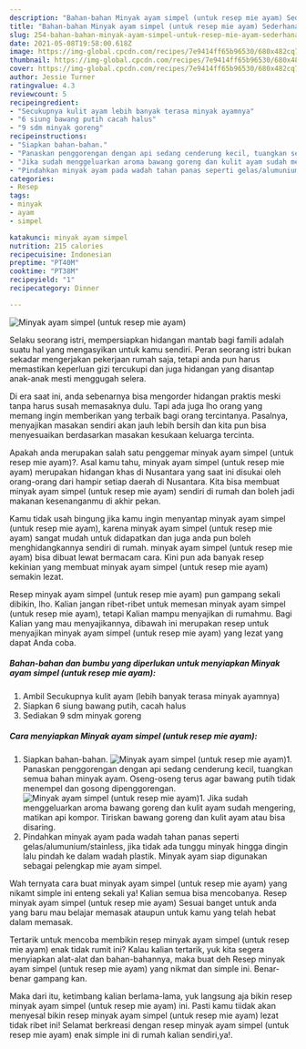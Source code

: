 ```yaml
---
description: "Bahan-bahan Minyak ayam simpel (untuk resep mie ayam) Sederhana dan Mudah Dibuat"
title: "Bahan-bahan Minyak ayam simpel (untuk resep mie ayam) Sederhana dan Mudah Dibuat"
slug: 254-bahan-bahan-minyak-ayam-simpel-untuk-resep-mie-ayam-sederhana-dan-mudah-dibuat
date: 2021-05-08T19:58:00.618Z
image: https://img-global.cpcdn.com/recipes/7e9414ff65b96530/680x482cq70/minyak-ayam-simpel-untuk-resep-mie-ayam-foto-resep-utama.jpg
thumbnail: https://img-global.cpcdn.com/recipes/7e9414ff65b96530/680x482cq70/minyak-ayam-simpel-untuk-resep-mie-ayam-foto-resep-utama.jpg
cover: https://img-global.cpcdn.com/recipes/7e9414ff65b96530/680x482cq70/minyak-ayam-simpel-untuk-resep-mie-ayam-foto-resep-utama.jpg
author: Jessie Turner
ratingvalue: 4.3
reviewcount: 5
recipeingredient:
- "Secukupnya kulit ayam lebih banyak terasa minyak ayamnya"
- "6 siung bawang putih cacah halus"
- "9 sdm minyak goreng"
recipeinstructions:
- "Siapkan bahan-bahan."
- "Panaskan penggorengan dengan api sedang cenderung kecil, tuangkan semua bahan minyak ayam. Oseng-oseng terus agar bawang putih tidak menempel dan gosong dipenggorengan."
- "Jika sudah menggeluarkan aroma bawang goreng dan kulit ayam sudah mengering, matikan api kompor. Tiriskan bawang goreng dan kulit ayam atau bisa disaring."
- "Pindahkan minyak ayam pada wadah tahan panas seperti gelas/alumunium/stainless, jika tidak ada tunggu minyak hingga dingin lalu pindah ke dalam wadah plastik. Minyak ayam siap digunakan sebagai pelengkap mie ayam simpel."
categories:
- Resep
tags:
- minyak
- ayam
- simpel

katakunci: minyak ayam simpel 
nutrition: 215 calories
recipecuisine: Indonesian
preptime: "PT40M"
cooktime: "PT38M"
recipeyield: "1"
recipecategory: Dinner

---
```



![Minyak ayam simpel (untuk resep mie ayam)](https://img-global.cpcdn.com/recipes/7e9414ff65b96530/680x482cq70/minyak-ayam-simpel-untuk-resep-mie-ayam-foto-resep-utama.jpg)

Selaku seorang istri, mempersiapkan hidangan mantab bagi famili adalah suatu hal yang mengasyikan untuk kamu sendiri. Peran seorang istri bukan sekadar mengerjakan pekerjaan rumah saja, tetapi anda pun harus memastikan keperluan gizi tercukupi dan juga hidangan yang disantap anak-anak mesti menggugah selera.

Di era  saat ini, anda sebenarnya bisa mengorder hidangan praktis meski tanpa harus susah memasaknya dulu. Tapi ada juga lho orang yang memang ingin memberikan yang terbaik bagi orang tercintanya. Pasalnya, menyajikan masakan sendiri akan jauh lebih bersih dan kita pun bisa menyesuaikan berdasarkan masakan kesukaan keluarga tercinta. 



Apakah anda merupakan salah satu penggemar minyak ayam simpel (untuk resep mie ayam)?. Asal kamu tahu, minyak ayam simpel (untuk resep mie ayam) merupakan hidangan khas di Nusantara yang saat ini disukai oleh orang-orang dari hampir setiap daerah di Nusantara. Kita bisa membuat minyak ayam simpel (untuk resep mie ayam) sendiri di rumah dan boleh jadi makanan kesenanganmu di akhir pekan.

Kamu tidak usah bingung jika kamu ingin menyantap minyak ayam simpel (untuk resep mie ayam), karena minyak ayam simpel (untuk resep mie ayam) sangat mudah untuk didapatkan dan juga anda pun boleh menghidangkannya sendiri di rumah. minyak ayam simpel (untuk resep mie ayam) bisa dibuat lewat bermacam cara. Kini pun ada banyak resep kekinian yang membuat minyak ayam simpel (untuk resep mie ayam) semakin lezat.

Resep minyak ayam simpel (untuk resep mie ayam) pun gampang sekali dibikin, lho. Kalian jangan ribet-ribet untuk memesan minyak ayam simpel (untuk resep mie ayam), tetapi Kalian mampu menyajikan di rumahmu. Bagi Kalian yang mau menyajikannya, dibawah ini merupakan resep untuk menyajikan minyak ayam simpel (untuk resep mie ayam) yang lezat yang dapat Anda coba.

<!--inarticleads1-->

##### Bahan-bahan dan bumbu yang diperlukan untuk menyiapkan Minyak ayam simpel (untuk resep mie ayam):

1. Ambil Secukupnya kulit ayam (lebih banyak terasa minyak ayamnya)
1. Siapkan 6 siung bawang putih, cacah halus
1. Sediakan 9 sdm minyak goreng




<!--inarticleads2-->

##### Cara menyiapkan Minyak ayam simpel (untuk resep mie ayam):

1. Siapkan bahan-bahan.
<img src="https://img-global.cpcdn.com/steps/d97eec2fe9a5db1b/160x128cq70/minyak-ayam-simpel-untuk-resep-mie-ayam-langkah-memasak-1-foto.jpg" alt="Minyak ayam simpel (untuk resep mie ayam)">1. Panaskan penggorengan dengan api sedang cenderung kecil, tuangkan semua bahan minyak ayam. Oseng-oseng terus agar bawang putih tidak menempel dan gosong dipenggorengan.
<img src="https://img-global.cpcdn.com/steps/7db2a3c06e32b713/160x128cq70/minyak-ayam-simpel-untuk-resep-mie-ayam-langkah-memasak-2-foto.jpg" alt="Minyak ayam simpel (untuk resep mie ayam)">1. Jika sudah menggeluarkan aroma bawang goreng dan kulit ayam sudah mengering, matikan api kompor. Tiriskan bawang goreng dan kulit ayam atau bisa disaring.
1. Pindahkan minyak ayam pada wadah tahan panas seperti gelas/alumunium/stainless, jika tidak ada tunggu minyak hingga dingin lalu pindah ke dalam wadah plastik. Minyak ayam siap digunakan sebagai pelengkap mie ayam simpel.




Wah ternyata cara buat minyak ayam simpel (untuk resep mie ayam) yang nikamt simple ini enteng sekali ya! Kalian semua bisa mencobanya. Resep minyak ayam simpel (untuk resep mie ayam) Sesuai banget untuk anda yang baru mau belajar memasak ataupun untuk kamu yang telah hebat dalam memasak.

Tertarik untuk mencoba membikin resep minyak ayam simpel (untuk resep mie ayam) enak tidak rumit ini? Kalau kalian tertarik, yuk kita segera menyiapkan alat-alat dan bahan-bahannya, maka buat deh Resep minyak ayam simpel (untuk resep mie ayam) yang nikmat dan simple ini. Benar-benar gampang kan. 

Maka dari itu, ketimbang kalian berlama-lama, yuk langsung aja bikin resep minyak ayam simpel (untuk resep mie ayam) ini. Pasti kamu tiidak akan menyesal bikin resep minyak ayam simpel (untuk resep mie ayam) lezat tidak ribet ini! Selamat berkreasi dengan resep minyak ayam simpel (untuk resep mie ayam) enak simple ini di rumah kalian sendiri,ya!.

